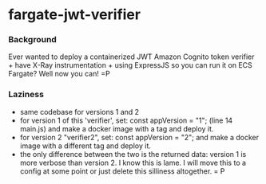 # fargate-jwt-verifier


### Background
Ever wanted to deploy a containerized JWT Amazon Cognito token verifier + have X-Ray instrumentation + using ExpressJS so you can run it on ECS Fargate? Well now you can! =P 

### Laziness
- same codebase for versions 1 and 2
- for version 1 of this 'verifier', set: const appVersion = "1"; (line 14 main.js) and make a docker image with a tag and deploy it.
- for version 2 "verifier2", set: const appVersion = "2"; and make a docker image with a different tag and deploy it.
- the only difference between the two is the returned data: version 1 is more verbose than version 2. I know this is lame. I will move this to a config at some point or just delete this silliness altogether. = P
